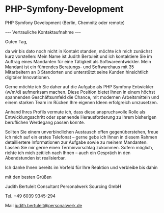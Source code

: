 # PHP-Symfony-Development
PHP Symfony Development (Berlin, Chemnitz oder remote)

--- Vertrauliche Kontaktaufnahme ---

Guten Tag,

da wir bis dato noch nicht in Kontakt standen, möchte ich mich zunächst kurz vorstellen: Mein Name ist Judith Bertuleit und ich kontaktiere Sie im Auftrag eines Mandanten für eine Tätigkeit als Softwareentwickler. Mein Mandant ist ein führendes Beratungs- und Softwarehaus mit 35 Mitarbeitern an 3 Standorten und unterstützt seine Kunden hinsichtlich digitaler Innovationen.

Gerne möchte ich Sie daher auf die Aufgabe als PHP Symfony Entwickler (w/m/d) aufmerksam machen. Diese Position bietet Ihnen in einem höchst spannenden Geschäftsumfeld die Chance, mit modernen Arbeitsmitteln und einem starken Team im Rücken Ihre eigenen Ideen erfolgreich umzusetzen.

Anhand Ihres Profils vermute ich, dass diese anspruchsvolle Rolle als Entwicklungsschritt oder spannende Herausforderung zu Ihrem bisherigen beruflichen Werdegang passen könnte. 

Sollten Sie einem unverbindlichen Austausch offen gegenüberstehen, freue ich mich auf ein erstes Telefonat – gerne gebe ich Ihnen in diesem Rahmen detailliertere Informationen zur Aufgabe sowie zu meinem Mandanten. Lassen Sie mir gerne einen Terminvorschlag zukommen. Sofern möglich, richte ich mich zeitlich nach Ihnen – auch ein Gespräch in den Abendstunden ist realisierbar.

Ich danke Ihnen bereits im Vorfeld für Ihre Reaktion und verbleibe bis dahin

mit den besten Grüßen

Judith Bertuleit
Consultant
Personalwerk Sourcing GmbH

Tel. +49 6039 9345-294

Mail judith.bertuleit@personalwerk.de
